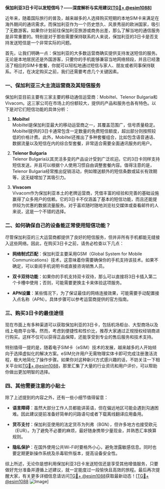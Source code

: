 **保加利亚3日卡可以发短信吗？——深度解析与实用建议[[TG💪+ @esim1088](https://t.me/s/esim1088)]**

近年来，随着国际旅行的普及，越来越多的人选择购买短期的本地SIM卡来满足在海外期间的通讯需求。而保加利亚作为一个历史悠久、风景秀丽的欧洲国家，吸引了无数游客。如果你计划前往保加利亚旅游或商务出差，那么了解当地的通信服务是非常重要的。特别是对于那些需要保持联系的人来说，保加利亚的3日卡是否支持发送短信是一个非常实际的问题。

首先，让我们明确一点：保加利亚的大多数运营商确实提供支持发送短信的服务。无论是本地居民还是外国游客，只要你的手机能够兼容当地网络频段，并且已经激活了相应的SIM卡套餐，你就可以轻松地通过短信与家人、朋友或者同事保持联系。不过，在决定购买之前，我们还需要考虑几个关键因素。

### 一、保加利亚三大主流运营商及其短信服务

保加利亚目前主要有三家主要的移动通信运营商：Mobiltel、Telenor Bulgaria和Vivacom。这三家公司在市场上的份额较大，提供的产品和服务也各有特色。以下是对它们短信功能的具体分析：

1. **Mobiltel**  
   Mobiltel是保加利亚最大的移动运营商之一，其覆盖范围广，信号质量稳定。Mobiltel提供的3日卡通常包含一定数量的免费短信额度，超出部分则按照较低的价格计费。此外，Mobiltel还推出了多种套餐组合，比如包含语音通话、数据流量以及短信在内的综合型套餐，非常适合需要全面通讯服务的用户。

2. **Telenor Bulgaria**  
   Telenor Bulgaria以其灵活多变的产品设计受到广泛欢迎。它的3日卡同样支持短信发送，并且可以根据个人使用习惯自由调整套餐内容。值得注意的是，Telenor Bulgaria经常推出促销活动，例如赠送额外的短信条数或延长有效期等，这无疑增加了其吸引力。

3. **Vivacom**  
   Vivacom作为保加利亚本土的老牌运营商，凭借丰富的经验和完善的基础设施赢得了众多用户的信赖。它的3日卡不仅涵盖了基本的短信功能，而且还能提供较为优惠的数据流量服务。对于喜欢随时随地浏览社交媒体或查看邮件的人来说，这是一个不错的选择。

### 二、如何确保自己的设备能正常使用短信功能？

尽管保加利亚的三大运营商都提供了良好的短信服务，但并非所有手机都能无缝接入这些网络。因此，在购买3日卡之前，请务必检查以下几点：

- **网络制式匹配**：保加利亚主要采用GSM（Global System for Mobile Communications）技术，这意味着你需要确保你的手机支持该技术。如果不确定，可以查阅手机说明书或直接咨询销售人员。
  
- **双卡双待功能**：如果你的手机支持双卡双待，那么可以直接将3日卡插入第二个卡槽中使用；否则，可能需要更换主卡来体验这项服务。

- **APN设置**：某些情况下，为了保证最佳的网络连接效果，可能需要手动配置接入点名称（APN）。具体步骤可以参考运营商提供的官方指南。

### 三、购买3日卡的最佳途径

现在市面上有多种渠道可以获取保加利亚的3日卡，包括机场柜台、大型商场以及线上电商平台等。然而，考虑到便捷性和性价比，推荐大家通过正规授权经销商进行购买。这样不仅可以获得正品保障，还能享受到专业的售后服务和技术支持。

特别值得一提的是，随着电子SIM卡（eSIM）技术的发展，越来越多的人开始倾向于选择虚拟化的解决方案。eSIM允许用户无需物理实体卡即可完成注册激活流程，极大地简化了操作步骤。如果你对这种新兴方式感兴趣的话，不妨关注一下相关平台如[TG💪+ @esim1088](https://t.me/s/esim1088)，那里汇集了大量的行业资讯和用户评价，可以帮助你做出更加明智的选择。

### 四、其他需要注意的小贴士

除了上述提到的内容之外，还有一些小细节值得留意：

- **语言障碍**：虽然大部分工作人员都能讲英语，但在偏远地区可能会遇到沟通困难。因此建议提前准备好简单的问路语句或者下载离线翻译应用备用。

- **货币支付**：保加利亚使用的法定货币为列弗（BGN），但许多地方也接受欧元（EUR）。为了避免不必要的麻烦，最好随身携带少量现金，并熟悉汇率换算规则。

- **隐私保护**：在国外使用公共Wi-Fi时要格外小心，避免泄露敏感信息。同时也要定期更新操作系统及杀毒软件版本，提高设备安全性。

综上所述，无论你是想利用保加利亚3日卡发送短信还是享受其他增值服务，只要做好充分准备并遵循上述建议，就一定能度过一段愉快且高效的旅程。最后再次提醒大家，有关更多详细信息请访问[TG💪+ @esim1088](https://t.me/s/esim1088)获取最新动态！[[TG💪+ @esim1088](https://t.me/s/esim1088) ![Image](https://i.postimg.cc/4NQfJmqS/Snipaste-2025-05-13-00-14-12.png)]